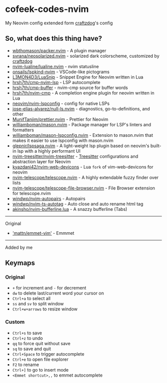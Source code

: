 # cofeek-codes-nvim

My Neovim config extended form [craftzdog](https://github.com/craftzdog/dotfiles-public)'s config

## So, what does this thing have?

- [wbthomason/packer.nvim](https://github.com/wbthomason/packer.nvim) - A plugin manager
- [svrana/neosolarized.nvim](https://github.com/svrana/neosolarized.nvim) - solarized dark colorscheme, customized by [craftzdog](https://github.com/craftzdog/dotfiles-public)
- [nvim-lualine/lualine.nvim](https://github.com/nvim-lualine/lualine.nvim) - nvim statusline
- [onsails/lspkind-nvim](https://github.com/onsails/lspkind-nvim) - VSCode-like pictograms
- [L3MON4D3/LuaSnip](https://github.com/L3MON4D3/LuaSnip) - Snippet Engine for Neovim written in Lua
- [hrsh7th/cmp-nvim-lsp](https://github.com/hrsh7th/cmp-nvim-lsp) - LSP autocomplete
- [hrsh7th/cmp-buffer](https://github.com/hrsh7th/cmp-buffer) - nvim-cmp source for buffer words
- [hrsh7th/nvim-cmp](https://github.com/hrsh7th/nvim-cmp) - A completion engine plugin for neovim written in Lua
- [neovim/nvim-lspconfig](https://github.com/neovim/nvim-lspconfig) - config for native LSPs
- [jose-elias-alvarez/null-ls.nvim](https://github.com/jose-elias-alvarez/null-ls.nvim) - diagnostics, go-to-definitions, and other
- [MunifTanjim/prettier.nvim](https://github.com/MunifTanjim/prettier.nvim) - Prettier for Neovim
- [williamboman/mason.nvim](https://github.com/williamboman/mason.nvim) - Package manager for LSP's linters and formatters
- [williamboman/mason-lspconfig.nvim](https://github.com/williamboman/mason-lspconfig.nvim) - Extension to mason.nvim that makes it easier to use lspconfig with mason.nvim
- [glepnir/lspsaga.nvim](https://github.com/glepnir/lspsaga.nvim) - A light-weight lsp plugin based on neovim's built-in lsp with a highly performant UI
- [nvim-treesitter/nvim-treesitter](https://github.com/nvim-treesitter/nvim-treesitter) - [Treesitter](https://github.com/tree-sitter/tree-sitter) configurations and abstraction layer for Neovim
- [kyazdani42/nvim-web-devicons](https://github.com/kyazdani42/nvim-web-devicons) - Lua `fork` of vim-web-devicons for neovim
- [nvim-telescope/telescope.nvim](https://github.com/nvim-telescope/telescope.nvim) - A highly extendable fuzzy finder over lists
- [nvim-telescope/telescope-file-browser.nvim](https://github.com/nvim-telescope/telescope-file-browser.nvim) - File Browser extension for telescope.nvim
- [windwp/nvim-autopairs](https://github.com/windwp/nvim-autopairs) - Autopairs
- [windwp/nvim-ts-autotag](https://github.com/windwp/nvim-ts-autotag) - Auto close and auto rename html tag
- [akinsho/nvim-bufferline.lua](https://github.com/akinsho/nvim-bufferline.lua) - A snazzy bufferline (Tabs)

---

Original

- ['mattn/emmet-vim'](https://github.com/mattn/emmet-vim) - Emmmet

---

Added by me

## Keymaps

### Original

- `+` for increment and `-` for decrement
- `dw` to delete last/current word your cursor on
- `Ctrl+a` to select all
- `ss` and `sv` to split window
- `Ctrl+w+arrows` to resize window

### Custom

- `Ctrl+s` to save
- `Ctrl+z` to undo
- `qq` to force quit without save
- `sq` to save and quit
- `Ctrl+Space` to trigger autocomplete
- `Ctrl+e` to open file explorer
- `F2` to rename
- `Ctrl+]` to go to insert mode
- `<Emmet shortcut>,,` to emmet autocomplete
